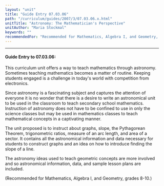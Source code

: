 ```yaml
---
layout: "unit"
title: "Guide Entry 07.03.06"
path: "/curriculum/guides/2007/3/07.03.06.x.html"
unitTitle: "Astronomy: The Mathematician's Perspective"
unitAuthor: "Maria Stockmal"
keywords: ""
recommendedFor: "Recommended for Mathematics, Algebra I, and Geometry, grades 8-10."
---
```

<body>
<hr/>
<h4>
Guide Entry to 07.03.06:
</h4>
<p>
This curriculum unit offers a way to teach mathematics through astronomy. Sometimes teaching mathematics becomes a matter of routine. Keeping students engaged is a challenge in today's world with competition from electronics.
</p>
<p>
Since astronomy is a fascinating subject and captures the attention of everyone it is no wonder that there is a desire to write an astronomical unit to be used in the classroom to teach secondary school mathematics. Instruction of astronomy does not have to be confined to use in only the science classes but may be used in mathematics classes to teach mathematical concepts in a captivating manner.
</p>
<p>
The unit proposed is to instruct about graphs, slope, the Pythagorean Theorem, trigonometric ratios, measure of an arc length, and area of a sector. It contains all the astronomical information and data necessary for students to construct graphs and an idea on how to introduce finding the slope of a line.
</p>
<p>
The astronomy ideas used to teach geometric concepts are more involved and so astronomical information, data, and sample lesson plans are included.
</p>
<p>
(Recommended for Mathematics, Algebra I, and Geometry, grades 8-10.)
</p>
</body>
